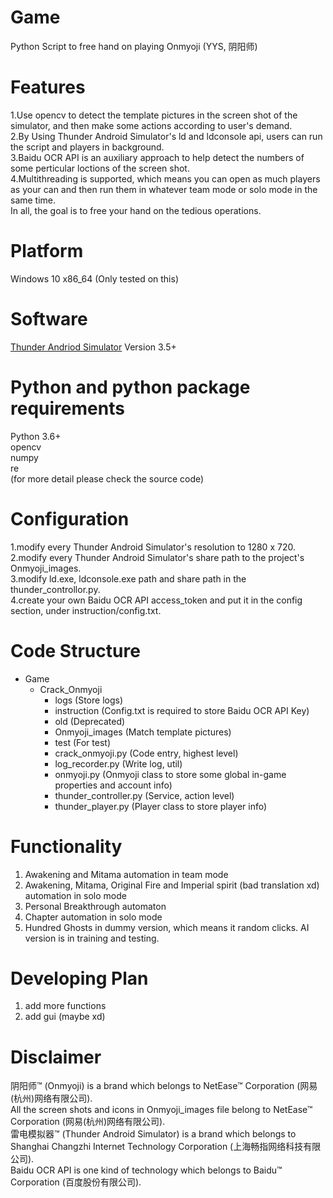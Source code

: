 # Game
Python Script to free hand on playing Onmyoji (YYS, 阴阳师)
# Features
1.Use opencv to detect the template pictures in the screen shot of the simulator, and then make some actions according to user's demand.  
2.By Using Thunder Android Simulator's ld and ldconsole api, users can run the script and players in background.  
3.Baidu OCR API is an auxiliary approach to help detect the numbers of some perticular loctions of the screen shot.  
4.Multithreading is supported, which means you can open as much players as your can and then run them in whatever team mode or solo mode in the same time.  
In all, the goal is to free your hand on the tedious operations.  
# Platform
Windows 10 x86_64 (Only tested on this)
# Software
[Thunder Andriod Simulator](https://www.ldmnq.com) Version 3.5+
# Python and python package requirements
Python 3.6+  
opencv  
numpy  
re  
(for more detail please check the source code)
# Configuration
1.modify every Thunder Android Simulator's resolution to 1280 x 720.  
2.modify every Thunder Android Simulator's share path to the project's Onmyoji_images.  
3.modify ld.exe, ldconsole.exe path and share path in the thunder_controllor.py.  
4.create your own Baidu OCR API access_token and put it in the config section, under instruction/config.txt.  
# Code Structure
+ Game
	+ Crack_Onmyoji
		+ logs (Store logs)
		+ instruction (Config.txt is required to store Baidu OCR API Key)
		+ old (Deprecated)
		+ Onmyoji_images (Match template pictures)
		+ test (For test)
		+ crack_onmyoji.py (Code entry, highest level)
		+ log_recorder.py (Write log, util)
		+ onmyoji.py (Onmyoji class to store some global in-game properties and account info)
		+ thunder_controller.py (Service, action level)
		+ thunder_player.py (Player class to store player info) 
# Functionality
1. Awakening and Mitama automation in team mode  
2. Awakening, Mitama, Original Fire and Imperial spirit (bad translation xd) automation in solo mode  
3. Personal Breakthrough automaton  
4. Chapter automation in solo mode  
5. Hundred Ghosts in dummy version, which means it random clicks. AI version is in training and testing.
# Developing Plan
1. add more functions
2. add gui (maybe xd)
# Disclaimer
阴阳师™ (Onmyoji) is a brand which belongs to NetEase™ Corporation (网易(杭州)网络有限公司).  
All the screen shots and icons in Onmyoji_images file belong to NetEase™ Corporation (网易(杭州)网络有限公司).  
雷电模拟器™ (Thunder Android Simulator) is a brand which belongs to Shanghai Changzhi Internet Technology Corporation (上海畅指网络科技有限公司).  
Baidu OCR API is one kind of technology which belongs to Baidu™ Corporation (百度股份有限公司).  
